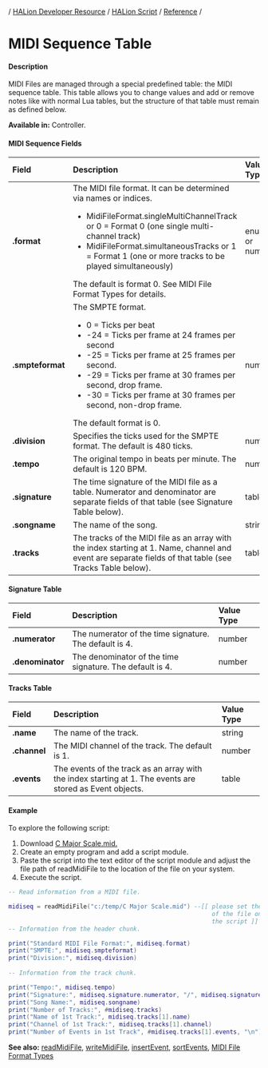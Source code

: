 / [HALion Developer Resource](../../HALion-Developer-Resource.md) / [HALion Script](./HALion-Script.md) / [Reference](./Reference.md) /

# MIDI Sequence Table

#### Description

MIDI Files are managed through a special predefined table: the MIDI sequence table. This table allows you to change values and add or remove notes like with normal Lua tables, but the structure of that table must remain as defined below.

**Available in:** Controller.

#### MIDI Sequence Fields

|Field|Description|Value Type|
|:-|:-|:-|
|**.format**|The MIDI file format. It can be determined via names or indices.<ul><li>MidiFileFormat.singleMultiChannelTrack or 0 = Format 0 (one single multi-channel track)</li><li>MidiFileFormat.simultaneousTracks or 1 = Format 1 (one or more tracks to be played simultaneously)</li></ul>The default is format 0. See MIDI File Format Types for details.|enum or number|
|**.smpteformat**|The SMPTE format.<ul><li>0 = Ticks per beat</li><li>-24 = Ticks per frame at 24 frames per second</li><li>-25 = Ticks per frame at 25 frames per second.</li><li>-29 = Ticks per frame at 30 frames per second, drop frame.</li><li>-30 = Ticks per frame at 30 frames per second, non-drop frame.</li></ul>The default format is 0.|number|
|**.division**|Specifies the ticks used for the SMPTE format. The default is 480 ticks.|number|
|**.tempo**|The original tempo in beats per minute. The default is 120 BPM.|number|
|**.signature**|The time signature of the MIDI file as a table. Numerator and denominator are separate fields of that table (see Signature Table below).|table|
|**.songname**|The name of the song.|string|
|**.tracks**|The tracks of the MIDI file as an array with the index starting at 1. Name, channel and event are separate fields of that table (see Tracks Table below).|table|

#### Signature Table

|Field|Description|Value Type|
|:-|:-|:-|
|**.numerator**|The numerator of the time signature. The default is 4.|number|
|**.denominator**|The denominator of the time signature. The default is 4.|number|

#### Tracks Table

|Field|Description|Value Type|
|:-|:-|:-|
|**.name**|The name of the track.|string|
|**.channel**|The MIDI channel of the track. The default is 1.|number|
|**.events**|The events of the track as an array with the index starting at 1. The events are stored as Event objects.|table|

#### Example

To explore the following script:

1. Download [C Major Scale.mid.](../mid/C%20Major%20Scale.mid)
1. Create an empty program and add a script module.
1. Paste the script into the text editor of the script module and adjust the file path of readMidiFile to the location of the file on your system.
1. Execute the script.

```lua
-- Read information from a MIDI file.

midiseq = readMidiFile("c:/temp/C Major Scale.mid") --[[ please set the file path to the location
                                                         of the file on your system before you run
                                                         the script ]]
-- Information from the header chunk.

print("Standard MIDI File Format:", midiseq.format)
print("SMPTE:", midiseq.smpteformat)
print("Division:", midiseq.division)
 
-- Information from the track chunk.

print("Tempo:", midiseq.tempo)
print("Signature:", midiseq.signature.numerator, "/", midiseq.signature.denominator)
print("Song Name:", midiseq.songname)
print("Number of Tracks:", #midiseq.tracks)
print("Name of 1st Track:", midiseq.tracks[1].name)
print("Channel of 1st Track:", midiseq.tracks[1].channel)
print("Number of Events in 1st Track", #midiseq.tracks[1].events, "\n")
```

**See also:** [readMidiFile](./readMidiFile.md), [writeMidiFile](./writeMidiFile.md), [insertEvent](./insertEvent.md), [sortEvents](./sortEvents.md), [MIDI File Format Types](./MIDI-File-Format-Types.md)